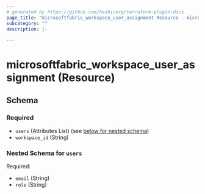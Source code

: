 ```yaml
---
# generated by https://github.com/hashicorp/terraform-plugin-docs
page_title: "microsoftfabric_workspace_user_assignment Resource - microsoftfabric"
subcategory: ""
description: |-
  
---
```


# microsoftfabric_workspace_user_assignment (Resource)





<!-- schema generated by tfplugindocs -->
## Schema

### Required

- `users` (Attributes List) (see [below for nested schema](#nestedatt--users))
- `workspace_id` (String)

<a id="nestedatt--users"></a>
### Nested Schema for `users`

Required:

- `email` (String)
- `role` (String)
